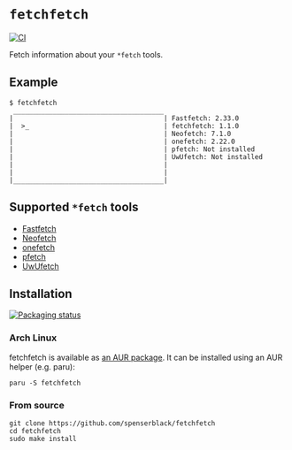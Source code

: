 # `fetchfetch`

[![CI](https://github.com/spenserblack/fetchfetch/actions/workflows/ci.yml/badge.svg)](https://github.com/spenserblack/fetchfetch/actions/workflows/ci.yml)

Fetch information about your `*fetch` tools.

## Example

```console
$ fetchfetch
 ______________________________________
|                                      | Fastfetch: 2.33.0
|  >_                                  | fetchfetch: 1.1.0
|                                      | Neofetch: 7.1.0
|                                      | onefetch: 2.22.0
|                                      | pfetch: Not installed
|                                      | UwUfetch: Not installed
|                                      |
|                                      |
|______________________________________|
```

## Supported `*fetch` tools

* [Fastfetch][fastfetch]
* [Neofetch][neofetch]
* [onefetch][onefetch]
* [pfetch][pfetch]
* [UwUfetch][uwufetch]

[fastfetch]: https://github.com/fastfetch-cli/fastfetch
[neofetch]: https://github.com/dylanaraps/neofetch
[onefetch]: https://github.com/o2sh/onefetch
[pfetch]: https://github.com/dylanaraps/pfetch
[uwufetch]: https://github.com/ad-oliviero/uwufetch

## Installation

[![Packaging status](https://repology.org/badge/vertical-allrepos/fetchfetch.svg)](https://repology.org/project/fetchfetch/versions)

### Arch Linux

fetchfetch is available as [an AUR package][fastfetch-aur].
It can be installed using an AUR helper (e.g. paru):

```shell
paru -S fetchfetch
```

### From source

```shell
git clone https://github.com/spenserblack/fetchfetch
cd fetchfetch
sudo make install
```

[fastfetch-aur]: https://aur.archlinux.org/packages/fetchfetch
